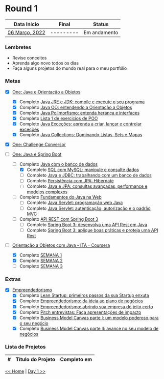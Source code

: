 # Round 1

|         Data Inicio         |   Final   |    Status    |
| :-------------------------: | :-------: | :----------: |
| [06 Março, 2022](dia001.md) | --------- | Em andamento |

### Lembretes

- Revise conceitos
- Aprenda algo novo todos os dias
- Faça alguns projetos do mundo real para o meu portfólio

### Metas

- [x] [One: Java e Orientação a Objetos](https://cursos.alura.com.br/user/willianmw/degree-java-turma4-one-515010/certificate)

  - [x] Completo [Java JRE e JDK: compile e execute o seu programa](https://cursos.alura.com.br/certificate/willianmw/java-primeiros-passos)
  - [x] Completo [Java OO: entendendo a Orientação a Objetos](https://cursos.alura.com.br/certificate/willianmw/java-introducao-orientacao-objetos)
  - [x] Completo [Java Polimorfismo: entenda herança e interfaces](https://cursos.alura.com.br/certificate/willianmw/java-heranca-interfaces-polimorfismo)
  - [x] Completo [Lista 1 de exercicios de POO]()
  - [x] Completo [Java Exceções: aprenda a criar, lançar e controlar exceções](https://cursos.alura.com.br/certificate/willianmw/java-excecoes)
  - [x] Completo [Java Collections: Dominando Listas, Sets e Mapas](https://cursos.alura.com.br/certificate/willianmw/java-collections)

- [x] [One: Challenge Conversor](https://github.com/marcosmwx/Challenge-Conversor)

- [ ] [One: Java e Spring Boot](https://oracle.com/br/education/oracle-next-education/)

  - [ ] Completo [Java com o banco de dados]()
    - [x] Completo [SQL com MySQL: manipule e consulte dados](https://cursos.alura.com.br/certificate/willianmw/sql-mysql-manipule-dados-com-sql)
    - [ ] Completo [Java e JDBC: trabalhando com um banco de dados]()
    - [ ] Completo [Persistência com JPA: Hibernate]()
    - [ ] Completo [Java e JPA: consultas avançadas, performance e modelos complexos]()
  - [ ] Completo [Fundamentos do Java na Web]()
    - [ ] Completo [Java Servlet: programação web Java]()
    - [ ] Completo [Java Servlet: autenticação, autorização e o padrão MVC]()
  - [ ] Completo [API REST com Spring Boot 3]()
    - [ ] Completo [Spring Boot 3: desenvolva uma API Rest em Java]()
    - [ ] Completo [Spring Boot 3: aplique boas práticas e proteja uma API Rest]()

- [ ] [Orientação a Objetos com Java - ITA - Coursera]()
  - [x] Completo [SEMANA 1]()
  - [x] Completo [SEMANA 2]()
  - [ ] Completo [SEMANA 3]()

### Extras

- [x] [Empreendedorismo](https://cursos.alura.com.br/user/willianmw/degree-empreendedorismo-turma4-one-517654/certificate)
  - [x] Completo [Lean Startup: primeiros passos da sua Startup enxuta](https://cursos.alura.com.br/certificate/willianmw/lean)
  - [x] Completo [Empreendedorismo: da ideia ao plano de negócios](https://cursos.alura.com.br/certificate/willianmw/empreendedorismo)
  - [x] Completo [Empreendedorismo: abrindo sua empresa do jeito certo](https://cursos.alura.com.br/certificate/willianmw/empreendedorismo-abra-sua-empresa)
  - [x] Completo [Pitch entrevistas: Faça apresentações de impacto](https://cursos.alura.com.br/certificate/willianmw/pitch-entrevistas)
  - [x] Completo [Business Model Canvas parte I: um modelo poderoso para o seu negócio](https://cursos.alura.com.br/certificate/willianmw/business-model-canvas)
  - [x] Completo [Business Model Canvas parte II: avance no seu modelo de negócios](https://cursos.alura.com.br/certificate/willianmw/avance-na-construcao-de-negocios)

### Lista de Projetos

|  #  | Título do Projeto | Completo em |
| :-: | :---------------: | :---------: |

[<< Home](../README.md) | [Day 1 >>](dia001.md)
